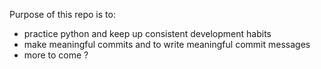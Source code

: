 Purpose of this repo is to:

- practice python and keep up consistent development habits
- make meaningful commits and to write meaningful commit messages
- more to come ?
